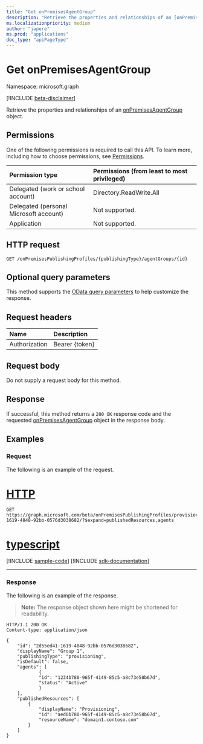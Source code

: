 ```yaml
---
title: "Get onPremisesAgentGroup"
description: "Retrieve the properties and relationships of an [onPremisesAgentGroup](../resources/onpremisesagentgroup.md) object."
ms.localizationpriority: medium
author: "japere"
ms.prod: "applications"
doc_type: "apiPageType"
---
```


# Get onPremisesAgentGroup

Namespace: microsoft.graph

[!INCLUDE [beta-disclaimer](../../includes/beta-disclaimer.md)]

Retrieve the properties and relationships of an [onPremisesAgentGroup](../resources/onpremisesagentgroup.md) object.

## Permissions

One of the following permissions is required to call this API. To learn more, including how to choose permissions, see [Permissions](/graph/permissions-reference).

| Permission type                        | Permissions (from least to most privileged) |
|:--------------------------------------|:---------------------------------------------------------|
| Delegated (work or school account)     | Directory.ReadWrite.All |
| Delegated (personal Microsoft account) | Not supported. |
| Application                            | Not supported. |

## HTTP request

<!-- { "blockType": "ignored" } -->

```http
GET /onPremisesPublishingProfiles/{publishingType}/agentGroups/{id}
```

## Optional query parameters

This method supports the [OData query parameters](/graph/query-parameters) to help customize the response.

## Request headers

| Name      |Description|
|:----------|:----------|
| Authorization | Bearer {token} |

## Request body

Do not supply a request body for this method.

## Response

If successful, this method returns a `200 OK` response code and the requested [onPremisesAgentGroup](../resources/onpremisesagentgroup.md) object in the response body.

## Examples

### Request

The following is an example of the request.

# [HTTP](#tab/http)
<!-- {
  "blockType": "request",
  "name": "get_onpremisesagentgroup"
}-->

```msgraph-interactive
GET https://graph.microsoft.com/beta/onPremisesPublishingProfiles/provisioning/agentGroups/2d55ed41-1619-4848-92bb-0576d3038682/?$expand=publishedResources,agents
```

# [typescript](#tab/typescript)
[!INCLUDE [sample-code](../includes/snippets/typescript/get-onpremisesagentgroup-typescript-snippets.md)]
[!INCLUDE [sdk-documentation](../includes/snippets/snippets-sdk-documentation-link.md)]

---


### Response

The following is an example of the response.

> **Note:** The response object shown here might be shortened for readability.

<!-- {
  "blockType": "response",
  "truncated": true,
  "@odata.type": "microsoft.graph.onPremisesAgentGroup"
} -->

```http
HTTP/1.1 200 OK
Content-type: application/json

{
    "id": "2d55ed41-1619-4848-92bb-0576d3038682",
    "displayName": "Group 1",
    "publishingType": "provisioning",
    "isDefault": false,
    "agents": [
            {
            "id": "1234b780-965f-4149-85c5-a8c73e58b67d",
            "status": "Active"
            }
    ],
    "publishedResources": [
        {
            "displayName": "Provisioning",
            "id": "aed0b780-965f-4149-85c5-a8c73e58b67d",
            "resourceName": "domain1.contoso.com"
        }
    ]
}
```

<!-- uuid: 16cd6b66-4b1a-43a1-adaf-3a886856ed98
2019-02-04 14:57:30 UTC -->
<!-- {
  "type": "#page.annotation",
  "description": "Get onPremisesAgentGroup",
  "keywords": "",
  "section": "documentation",
  "tocPath": ""
}-->




